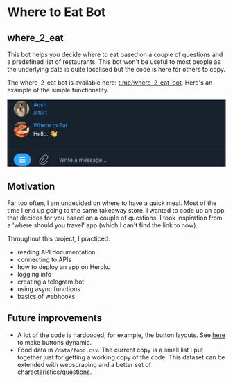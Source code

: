 # Where to Eat Bot
## where_2_eat
This bot helps you decide where to eat based on a couple of questions and a predefined list of restaurants. This bot won't be useful to most people as the underlying data is quite localised but the code is here for others to copy.

The where_2_eat bot is available here: [t.me/where_2_eat_bot](t.me/where_2_eat_bot). Here's an example of the simple functionality.

<div align="center">
<img src="images/demo.gif" alt="demo" width="800"/>
</div>

## Motivation
Far too often, I am undecided on where to have a quick meal. Most of the time I end up going to the same takeaway store. I wanted to code up an app that decides for you based on a couple of questions. I took inspiration from a 'where should you travel' app (which I can't find the link to now). 

Throughout this project, I practiced:
- reading API documentation
- connecting to APIs
- how to deploy an app on Heroku
- logging info
- creating a telegram bot
- using async functions
- basics of webhooks


## Future improvements
- A lot of the code is hardcoded, for example, the button layouts. See [here](https://github.com/python-telegram-bot/v13.x-wiki/wiki/Code-snippets#build-a-menu-with-buttons) to make buttons dynamic.
- Food data in `/data/food.csv`. The current copy is a small list I put together just for getting a working copy of the code. This dataset can be extended with webscraping and a better set of characteristics/questions.